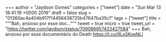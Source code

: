 
+++
author = "Jaydson Gomes"
categories = ["tweet"]
date = "Sun Mar 13 18:41:19 +0000 2016"
draft = false
slug = "01360ac4a404b917f14456438725b47647ba35c1"
tags = ["tweet"]
title = """Bah, ansioso por esse doc..."""
tweet = true
micro = true
tweet_url = "https://twitter.com/jaydson/status/709086957423427584"
+++
Bah, ansioso por esse documentário do Death https://t.co/9LsSKoeNLl
